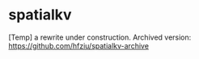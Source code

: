 # spatialkv
[Temp] a rewrite under construction. Archived version: https://github.com/hfziu/spatialkv-archive
